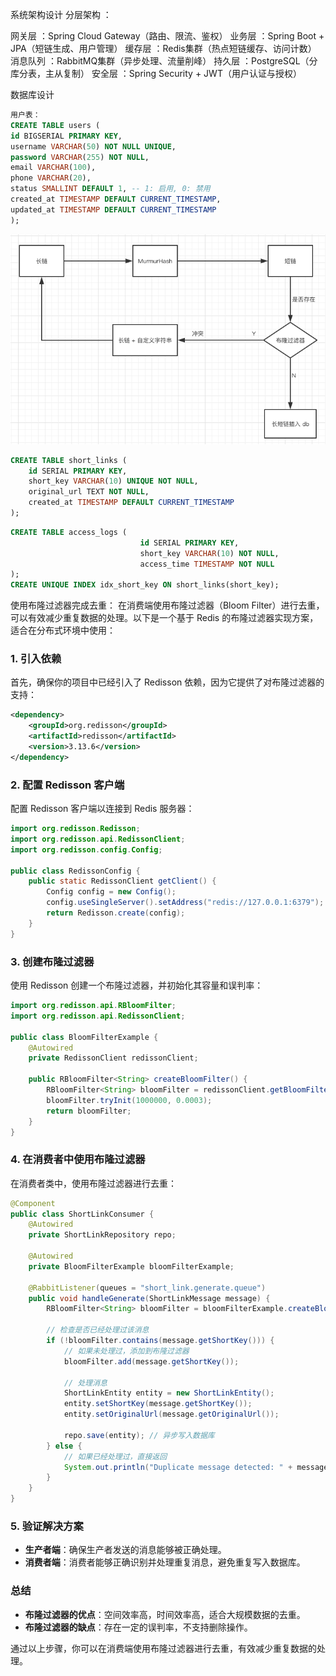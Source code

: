 系统架构设计
分层架构 ：

网关层 ：Spring Cloud Gateway（路由、限流、鉴权）
业务层 ：Spring Boot + JPA（短链生成、用户管理）
缓存层 ：Redis集群（热点短链缓存、访问计数）
消息队列 ：RabbitMQ集群（异步处理、流量削峰）
持久层 ：PostgreSQL（分库分表，主从复制）
安全层 ：Spring Security + JWT（用户认证与授权）



数据库设计
```sql
用户表：
CREATE TABLE users (
id BIGSERIAL PRIMARY KEY,
username VARCHAR(50) NOT NULL UNIQUE,
password VARCHAR(255) NOT NULL,
email VARCHAR(100),
phone VARCHAR(20),
status SMALLINT DEFAULT 1, -- 1: 启用, 0: 禁用
created_at TIMESTAMP DEFAULT CURRENT_TIMESTAMP,
updated_at TIMESTAMP DEFAULT CURRENT_TIMESTAMP
);
```

![img.png](img.png)


```sql
CREATE TABLE short_links (
    id SERIAL PRIMARY KEY,
    short_key VARCHAR(10) UNIQUE NOT NULL,
    original_url TEXT NOT NULL,
    created_at TIMESTAMP DEFAULT CURRENT_TIMESTAMP
);
```
```sql
CREATE TABLE access_logs (
                             id SERIAL PRIMARY KEY,
                             short_key VARCHAR(10) NOT NULL,
                             access_time TIMESTAMP NOT NULL
);
CREATE UNIQUE INDEX idx_short_key ON short_links(short_key);
```

使用布隆过滤器完成去重：
在消费端使用布隆过滤器（Bloom Filter）进行去重，可以有效减少重复数据的处理。以下是一个基于 Redis 的布隆过滤器实现方案，适合在分布式环境中使用：

### 1. 引入依赖

首先，确保你的项目中已经引入了 Redisson 依赖，因为它提供了对布隆过滤器的支持：

```xml
<dependency>
    <groupId>org.redisson</groupId>
    <artifactId>redisson</artifactId>
    <version>3.13.6</version>
</dependency>
```

### 2. 配置 Redisson 客户端

配置 Redisson 客户端以连接到 Redis 服务器：

```java
import org.redisson.Redisson;
import org.redisson.api.RedissonClient;
import org.redisson.config.Config;

public class RedissonConfig {
    public static RedissonClient getClient() {
        Config config = new Config();
        config.useSingleServer().setAddress("redis://127.0.0.1:6379");
        return Redisson.create(config);
    }
}
```

### 3. 创建布隆过滤器

使用 Redisson 创建一个布隆过滤器，并初始化其容量和误判率：

```java
import org.redisson.api.RBloomFilter;
import org.redisson.api.RedissonClient;

public class BloomFilterExample {
    @Autowired
    private RedissonClient redissonClient;

    public RBloomFilter<String> createBloomFilter() {
        RBloomFilter<String> bloomFilter = redissonClient.getBloomFilter("bloomFilter");
        bloomFilter.tryInit(1000000, 0.0003);
        return bloomFilter;
    }
}
```

### 4. 在消费者中使用布隆过滤器

在消费者类中，使用布隆过滤器进行去重：

```java
@Component
public class ShortLinkConsumer {
    @Autowired
    private ShortLinkRepository repo;

    @Autowired
    private BloomFilterExample bloomFilterExample;

    @RabbitListener(queues = "short_link.generate.queue")
    public void handleGenerate(ShortLinkMessage message) {
        RBloomFilter<String> bloomFilter = bloomFilterExample.createBloomFilter();

        // 检查是否已经处理过该消息
        if (!bloomFilter.contains(message.getShortKey())) {
            // 如果未处理过，添加到布隆过滤器
            bloomFilter.add(message.getShortKey());

            // 处理消息
            ShortLinkEntity entity = new ShortLinkEntity();
            entity.setShortKey(message.getShortKey());
            entity.setOriginalUrl(message.getOriginalUrl());

            repo.save(entity); // 异步写入数据库
        } else {
            // 如果已经处理过，直接返回
            System.out.println("Duplicate message detected: " + message.getShortKey());
        }
    }
}
```

### 5. 验证解决方案

- **生产者端**：确保生产者发送的消息能够被正确处理。
- **消费者端**：消费者能够正确识别并处理重复消息，避免重复写入数据库。

### 总结

- **布隆过滤器的优点**：空间效率高，时间效率高，适合大规模数据的去重。
- **布隆过滤器的缺点**：存在一定的误判率，不支持删除操作。

通过以上步骤，你可以在消费端使用布隆过滤器进行去重，有效减少重复数据的处理。